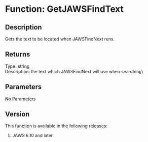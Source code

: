 # Function: GetJAWSFindText

## Description

Gets the text to be located when JAWSFindNext runs.

## Returns

Type: string\
Description: the text which JAWSFindNext will use when searching\

## Parameters

No Parameters

## Version

This function is available in the following releases:

1.  JAWS 6.10 and later
